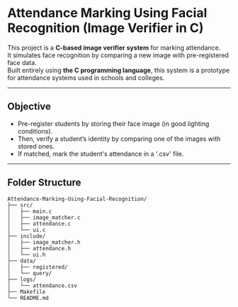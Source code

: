 #  Attendance Marking Using Facial Recognition (Image Verifier in C)

This project is a **C-based image verifier system** for marking attendance.  
It simulates face recognition by comparing a new image with pre-registered face data.  
Built entirely using **the C programming language**, this system is a prototype for attendance systems used in schools and colleges.



-------



## Objective

- Pre-register students by storing their face image (in good lighting conditions).
- Then, verify a student’s identity by comparing one of the images with stored ones.
- If matched, mark the student's attendance in a '.csv' file.

---

## Folder Structure

```
Attendance-Marking-Using-Facial-Recognition/
├── src/
│   ├── main.c
│   ├── image_matcher.c
│   ├── attendance.c
│   └── ui.c
├── include/
│   ├── image_matcher.h
│   ├── attendance.h
│   └── ui.h
├── data/
│   ├── registered/
│   └── query/
├── logs/
│   └── attendance.csv
├── Makefile
└── README.md
```

